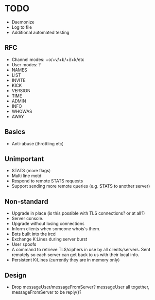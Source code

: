 # TODO

  * Daemonize
  * Log to file
  * Additional automated testing


## RFC
  * Channel modes: +o/+v/+b/+i/+k/etc
  * User modes: ?
  * NAMES
  * LIST
  * INVITE
  * KICK
  * VERSION
  * TIME
  * ADMIN
  * INFO
  * WHOWAS
  * AWAY


## Basics
  * Anti-abuse (throttling etc)


## Unimportant
  * STATS (more flags)
  * Multi line motd
  * Respond to remote STATS requests
  * Support sending more remote queries (e.g. STATS to another server)


## Non-standard
  * Upgrade in place (is this possible with TLS connections? or at all?)
  * Server console.
  * Upgrade without losing connections
  * Inform clients when someone whois's them.
  * Bots built into the ircd
  * Exchange K:Lines during server burst
  * User spoofs
  * A command to retrieve TLS/ciphers in use by all clients/servers. Sent
    remotely so each server can get back to us with their local info.
  * Persistent K:Lines (currently they are in memory only)


## Design
  * Drop messageUser/messageFromServer? messageUser all together,
    messageFromServer to be reply()?
